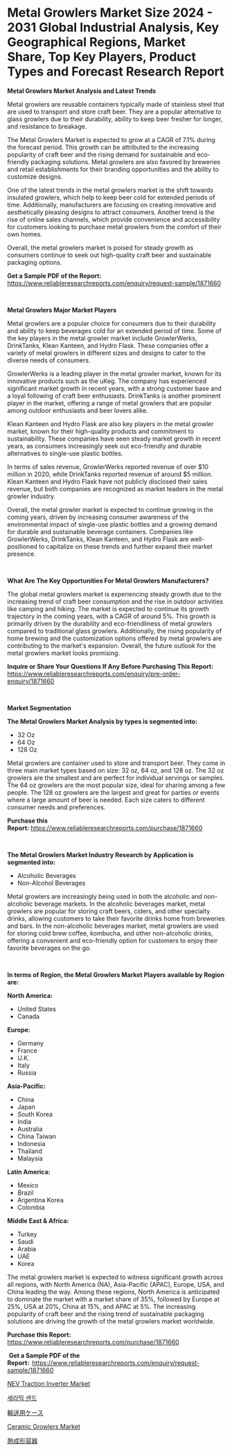 <p><h1>Metal Growlers Market Size 2024 - 2031 Global Industrial Analysis, Key Geographical Regions, Market Share, Top Key Players, Product Types and Forecast Research Report</h1></p><p><strong>Metal Growlers Market Analysis and Latest Trends</strong></p>
<p><p>Metal growlers are reusable containers typically made of stainless steel that are used to transport and store craft beer. They are a popular alternative to glass growlers due to their durability, ability to keep beer fresher for longer, and resistance to breakage.</p><p>The Metal Growlers Market is expected to grow at a CAGR of 7.1% during the forecast period. This growth can be attributed to the increasing popularity of craft beer and the rising demand for sustainable and eco-friendly packaging solutions. Metal growlers are also favored by breweries and retail establishments for their branding opportunities and the ability to customize designs.</p><p>One of the latest trends in the metal growlers market is the shift towards insulated growlers, which help to keep beer cold for extended periods of time. Additionally, manufacturers are focusing on creating innovative and aesthetically pleasing designs to attract consumers. Another trend is the rise of online sales channels, which provide convenience and accessibility for customers looking to purchase metal growlers from the comfort of their own homes.</p><p>Overall, the metal growlers market is poised for steady growth as consumers continue to seek out high-quality craft beer and sustainable packaging options.</p></p>
<p><strong>Get a Sample PDF of the Report:&nbsp;</strong> <a href="https://www.reliableresearchreports.com/enquiry/request-sample/1871660">https://www.reliableresearchreports.com/enquiry/request-sample/1871660</a></p>
<p>&nbsp;</p>
<p><strong>Metal Growlers Major Market Players</strong></p>
<p><p>Metal growlers are a popular choice for consumers due to their durability and ability to keep beverages cold for an extended period of time. Some of the key players in the metal growler market include GrowlerWerks, DrinkTanks, Klean Kanteen, and Hydro Flask. These companies offer a variety of metal growlers in different sizes and designs to cater to the diverse needs of consumers.</p><p>GrowlerWerks is a leading player in the metal growler market, known for its innovative products such as the uKeg. The company has experienced significant market growth in recent years, with a strong customer base and a loyal following of craft beer enthusiasts. DrinkTanks is another prominent player in the market, offering a range of metal growlers that are popular among outdoor enthusiasts and beer lovers alike.</p><p>Klean Kanteen and Hydro Flask are also key players in the metal growler market, known for their high-quality products and commitment to sustainability. These companies have seen steady market growth in recent years, as consumers increasingly seek out eco-friendly and durable alternatives to single-use plastic bottles.</p><p>In terms of sales revenue, GrowlerWerks reported revenue of over $10 million in 2020, while DrinkTanks reported revenue of around $5 million. Klean Kanteen and Hydro Flask have not publicly disclosed their sales revenue, but both companies are recognized as market leaders in the metal growler industry.</p><p>Overall, the metal growler market is expected to continue growing in the coming years, driven by increasing consumer awareness of the environmental impact of single-use plastic bottles and a growing demand for durable and sustainable beverage containers. Companies like GrowlerWerks, DrinkTanks, Klean Kanteen, and Hydro Flask are well-positioned to capitalize on these trends and further expand their market presence.</p></p>
<p>&nbsp;</p>
<p><strong>What Are The Key Opportunities For Metal Growlers Manufacturers?</strong></p>
<p><p>The global metal growlers market is experiencing steady growth due to the increasing trend of craft beer consumption and the rise in outdoor activities like camping and hiking. The market is expected to continue its growth trajectory in the coming years, with a CAGR of around 5%. This growth is primarily driven by the durability and eco-friendliness of metal growlers compared to traditional glass growlers. Additionally, the rising popularity of home brewing and the customization options offered by metal growlers are contributing to the market's expansion. Overall, the future outlook for the metal growlers market looks promising.</p></p>
<p><strong>Inquire or Share Your Questions If Any Before Purchasing This Report:</strong> <a href="https://www.reliableresearchreports.com/enquiry/pre-order-enquiry/1871660">https://www.reliableresearchreports.com/enquiry/pre-order-enquiry/1871660</a></p>
<p>&nbsp;</p>
<p><strong>Market Segmentation</strong></p>
<p><strong>The Metal Growlers Market Analysis by types is segmented into:</strong></p>
<p><ul><li>32 Oz</li><li>64 Oz</li><li>128 Oz</li></ul></p>
<p><p>Metal growlers are container used to store and transport beer. They come in three main market types based on size: 32 oz, 64 oz, and 128 oz. The 32 oz growlers are the smallest and are perfect for individual servings or samples. The 64 oz growlers are the most popular size, ideal for sharing among a few people. The 128 oz growlers are the largest and great for parties or events where a large amount of beer is needed. Each size caters to different consumer needs and preferences.</p></p>
<p><strong>Purchase this Report:&nbsp;</strong><a href="https://www.reliableresearchreports.com/purchase/1871660">https://www.reliableresearchreports.com/purchase/1871660</a></p>
<p>&nbsp;</p>
<p><strong>The Metal Growlers Market Industry Research by Application is segmented into:</strong></p>
<p><ul><li>Alcoholic Beverages</li><li>Non-Alcohol Beverages</li></ul></p>
<p><p>Metal growlers are increasingly being used in both the alcoholic and non-alcoholic beverage markets. In the alcoholic beverages market, metal growlers are popular for storing craft beers, ciders, and other specialty drinks, allowing customers to take their favorite drinks home from breweries and bars. In the non-alcoholic beverages market, metal growlers are used for storing cold brew coffee, kombucha, and other non-alcoholic drinks, offering a convenient and eco-friendly option for customers to enjoy their favorite beverages on the go.</p></p>
<p>&nbsp;</p>
<p><strong>In terms of Region, the Metal Growlers Market Players available by Region are:</strong></p>
<p>
    <p> <strong> North America: </strong>
        <ul>
            <li>United States</li>
            <li>Canada</li>
        </ul>
        </p> 
    <p> <strong> Europe: </strong>
        <ul>
            <li>Germany</li>
            <li>France</li>
            <li>U.K.</li>
            <li>Italy</li>
            <li>Russia</li>
        </ul>
        </p> 
    <p> <strong> Asia-Pacific: </strong>
        <ul>
            <li>China</li>
            <li>Japan</li>
            <li>South Korea</li>
            <li>India</li>
            <li>Australia</li>
            <li>China Taiwan</li>
            <li>Indonesia</li>
            <li>Thailand</li>
            <li>Malaysia</li>
        </ul>
        </p> 
    <p> <strong> Latin America: </strong>
        <ul>
            <li>Mexico</li>
            <li>Brazil</li>
            <li>Argentina Korea</li>
            <li>Colombia</li>
        </ul>
        </p> 
    <p> <strong> Middle East & Africa: </strong>
        <ul>
            <li>Turkey</li>
            <li>Saudi</li>
            <li>Arabia</li>
            <li>UAE</li>
            <li>Korea</li>
        </ul>
    </p>
    </p>
<p><p>The metal growlers market is expected to witness significant growth across all regions, with North America (NA), Asia-Pacific (APAC), Europe, USA, and China leading the way. Among these regions, North America is anticipated to dominate the market with a market share of 35%, followed by Europe at 25%, USA at 20%, China at 15%, and APAC at 5%. The increasing popularity of craft beer and the rising trend of sustainable packaging solutions are driving the growth of the metal growlers market worldwide.</p></p>
<p><strong>Purchase this Report: </strong><a href="https://www.reliableresearchreports.com/purchase/1871660">https://www.reliableresearchreports.com/purchase/1871660</a></p>
<p>&nbsp;<strong>Get a Sample PDF of the Report:&nbsp;&nbsp;</strong><a href="https://www.reliableresearchreports.com/enquiry/request-sample/1871660">https://www.reliableresearchreports.com/enquiry/request-sample/1871660</a></p>
<p><strong></strong></p>
<p><p><a href="https://issuu.com/reportprime-2/docs/nev-traction-inverter-market-size-2030.pptx">NEV Traction Inverter Market</a></p><p><a href="https://github.com/khytkeqagplkzqvh/Market-Research-Report-List-1/blob/main/81213022857.md">세라믹 샌드</a></p><p><a href="https://github.com/xemfu2379520/Market-Research-Report-List-1/blob/main/53464373224.md">輸送用ケース</a></p><p><a href="https://github.com/fiixsa/Market-Research-Report-List-1/blob/main/ceramic-growlers-market.md">Ceramic Growlers Market</a></p><p><a href="https://github.com/bucuel854722/Market-Research-Report-List-1/blob/main/59911863225.md">熱成形容器</a></p></p>
